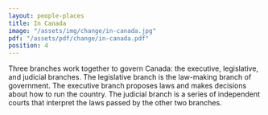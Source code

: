 ```yaml
---
layout: people-places
title: In Canada
image: "/assets/img/change/in-canada.jpg"
pdf: "/assets/pdf/change/in-canada.pdf"
position: 4
---
```

Three branches work together to govern Canada: the executive, legislative, and judicial branches. The legislative branch is the law-making branch of government. The executive branch proposes laws and makes decisions about how to run the country. The judicial branch is a series of independent courts that interpret the laws passed by the other two branches.
